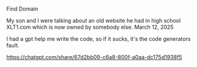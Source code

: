 Find Domain 

My son and I were talking about an old website he had in high school XLT1.com which is now owned by somebody else. 
March 12, 2025 

I had a gpt help me write the code, so if it sucks, it's the code generators fault. 


https://chatgpt.com/share/67d2bb09-c6a8-800f-a0aa-dc175d1938f5

